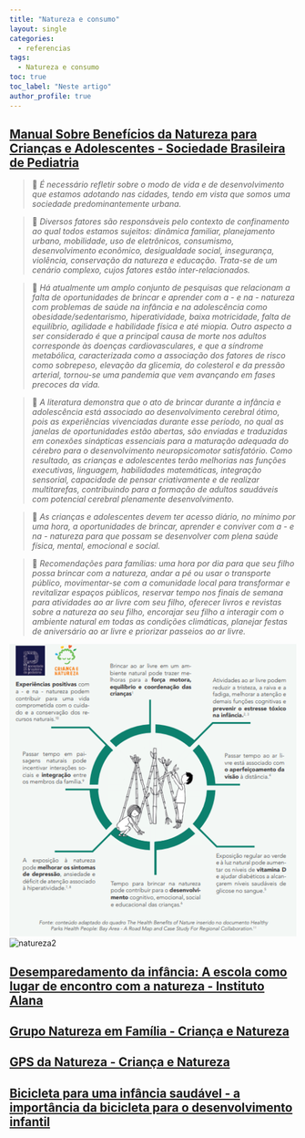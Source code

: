 ```yaml
---
title: "Natureza e consumo"
layout: single
categories:
  - referencias
tags:
  - Natureza e consumo
toc: true
toc_label: "Neste artigo"
author_profile: true
---
```


## [Manual Sobre Benefícios da Natureza para Crianças e Adolescentes - Sociedade Brasileira de Pediatria](https://www.sbp.com.br/fileadmin/user_upload/manual_orientacao_sbp_cen_.pdf)

> 💬 *É necessário refletir sobre o modo de vida e de desenvolvimento que estamos adotando nas cidades, tendo em vista que somos uma sociedade predominantemente urbana.*

> 💬 *Diversos fatores são responsáveis pelo contexto de confinamento ao qual todos estamos sujeitos: dinâmica familiar, planejamento urbano, mobilidade, uso de eletrônicos, consumismo, desenvolvimento econômico, desigualdade social, insegurança, violência, conservação da natureza e educação. Trata-se de um cenário complexo, cujos fatores estão inter-relacionados.*

> 💬 *Há atualmente um amplo conjunto de pesquisas que relacionam a falta de oportunidades de brincar e aprender com a - e na - natureza com problemas de saúde na infância e na adolescência como obesidade/sedentarismo, hiperatividade, baixa motricidade, falta de equilíbrio, agilidade e habilidade física e até miopia. Outro aspecto a ser considerado é que a principal causa de morte nos adultos corresponde às doenças cardiovasculares, e que a síndrome metabólica, caracterizada como a associação dos fatores de risco como sobrepeso, elevação da glicemia, do colesterol e da pressão arterial, tornou-se uma pandemia que vem avançando em fases precoces da vida.*

> 💬 *A literatura demonstra que o ato de brincar durante a infância e adolescência está associado ao desenvolvimento cerebral ótimo, pois as experiências vivenciadas durante esse período, no qual as janelas de oportunidades estão abertas, são enviadas e traduzidas em conexões sinápticas essenciais para a maturação adequada do cérebro para o desenvolvimento neuropsicomotor satisfatório. Como resultado, as crianças e adolescentes terão melhorias nas funções executivas, linguagem, habilidades matemáticas, integração sensorial, capacidade de pensar criativamente e de realizar multitarefas, contribuindo para a formação de adultos saudáveis com potencial cerebral plenamente desenvolvimento.* 

> 💬 *As crianças e adolescentes devem ter acesso diário, no mínimo por uma hora, a oportunidades de brincar, aprender e conviver com a - e na - natureza para que possam se desenvolver com plena saúde física, mental, emocional e social.*

>💬 *Recomendações para famílias: uma hora por dia para que seu filho possa brincar com a natureza, andar a pé ou usar o transporte público, movimentar-se com a comunidade local para transformar e revitalizar espaços públicos, reservar tempo nos finais de semana para atividades ao ar livre com seu filho, oferecer livros e revistas sobre a natureza ao seu filho, encorajar seu filho a interagir com o ambiente natural em todas as condições climáticas, planejar festas de aniversário ao ar livre e priorizar passeios ao ar livre.*

![natureza1](images/natureza-criancas.png)
![natureza2](images/natureza-família.png)


## [Desemparedamento da infância: A escola como lugar de encontro com a natureza - Instituto Alana](https://criancaenatureza.org.br/wp-content/uploads/2018/08/Desemparedamento_infancia.pdf)

## [Grupo Natureza em Família - Criança e Natureza](https://criancaenatureza.org.br/pt/nossas-acoes/clubes-natureza-em-familia/)

## [GPS da Natureza - Criança e Natureza](https://criancaenatureza.org.br/gps-da-natureza/login)

## [Bicicleta para uma infância saudável - a importância da bicicleta para o desenvolvimento infantil](https://criancaenatureza.org.br/wp-content/uploads/2018/09/Infográfico-Bicicleta-infância-saudável-Bicicleta-nos-Planos.pdf)